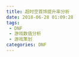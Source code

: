 ```yaml
---
title: 超时空首饰提升率分析
date: 2018-06-28 01:09:28
tags: 
 - DNF
 - 游戏数值分析
 - 游戏策划
categories: DNF
---
```

